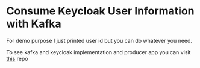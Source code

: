 # Consume Keycloak User Information with Kafka

For demo purpose I  just printed user id but you can do whatever you need.

To see kafka and keycloak implementation and producer app you can visit [this](https://github.com/orbirpinar/kafka-producer-keycloak-implementation) repo